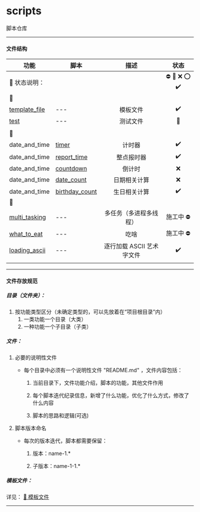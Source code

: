 # scripts
脚本仓库


---


#### 文件结构

|功能|脚本|描述|状态|
|---|---|:---:|:---:|
|:loudspeaker: 状态说明：|||:no_entry: :bug: :x: :o: :heavy_check_mark:|
|:pushpin:||||
|[template_file]|---|模板文件|:heavy_check_mark:|
|[test]|---|测试文件|:bug:|
|||||
|:pushpin:||||
|date_and_time|[timer]|计时器|:heavy_check_mark:|
|date_and_time|[report_time]|整点报时器|:heavy_check_mark:|
|date_and_time|[countdown]|倒计时|:x:|
|date_and_time|[date_count]|日期相关计算|:x:|
|date_and_time|[birthday_count]|生日相关计算|:heavy_check_mark:|
|:pushpin:||||
|[multi_tasking]|---|多任务（多进程多线程）|施工中 :no_entry:|
|[what_to_eat]|---|吃啥|施工中 :no_entry:|
|[loading_ascii]|---|逐行加载 ASCII 艺术字文件|:heavy_check_mark:|
|||||

[template_file]: ./template_file
[test]: ./test
[timer]: ./date_and_time/timer
[report_time]: ./date_and_time/report_time
[countdown]: ./date_and_time/countdown
[date_count]: ./date_and_time/date_count
[birthday_count]: ./date_and_time/birthday_count
[multi_tasking]: ./multi_tasking
[what_to_eat]: ./what_to_eat
[loading_ascii]: ./loading_ascii


---


#### 文件存放规范

##### 目录（文件夹）：

1. 按功能类型区分（未确定类型的，可以先放着在“项目根目录”内）
    1. 一类功能一个目录（大类）
    2. 一种功能一个子目录（子类）

##### 文件：

1. 必要的说明性文件

    - 每个目录中必须有一个说明性文件 "README.md" ，文件内容包括：

      1. 当前目录下，文件功能介绍，脚本的功能，其他文件作用

      2. 每个脚本迭代纪录信息，新增了什么功能，优化了什么方式，修改了什么内容

      3. 脚本的思路和逻辑(可选)

2. 脚本版本命名

    - 每次的版本迭代，脚本都需要保留：

      1. 版本：name-1.*

      2. 子版本：name-1-1.*

##### 模板文件：

详见：
[:link: 模板文件](https://github.com/askygroup/scripts/tree/master/template_file "脚本相关模板文件")


---

